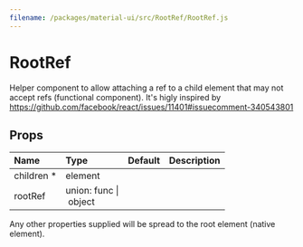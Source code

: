 ```yaml
---
filename: /packages/material-ui/src/RootRef/RootRef.js
---
```


<!--- This documentation is automatically generated, do not try to edit it. -->

# RootRef

Helper component to allow attaching a ref to a
child element that may not accept refs (functional component).
It's higly inspired by https://github.com/facebook/react/issues/11401#issuecomment-340543801

## Props

| Name | Type | Default | Description |
|:-----|:-----|:--------|:------------|
| <span class="prop-name required">children *</span> | <span class="prop-type">element |   |  |
| <span class="prop-name">rootRef</span> | <span class="prop-type">union:&nbsp;func&nbsp;&#124;<br>&nbsp;object<br> |   |  |

Any other properties supplied will be spread to the root element (native element).

